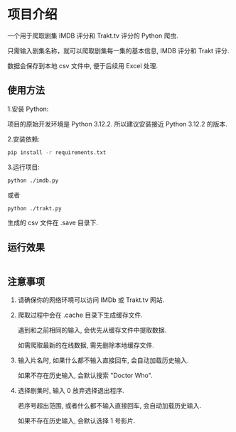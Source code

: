 # 项目介绍

一个用于爬取剧集 IMDB 评分和 Trakt.tv 评分的 Python 爬虫.

只需输入剧集名称，就可以爬取剧集每一集的基本信息, IMDB 评分和 Trakt 评分.

数据会保存到本地 csv 文件中, 便于后续用 Excel 处理.


## 使用方法

1.安装 Python:

项目的原始开发环境是 Python 3.12.2.
所以建议安装接近 Python 3.12.2 的版本.

2.安装依赖:
```bash
pip install -r requirements.txt
```

3.运行项目:
```bash
python ./imdb.py
```
或者
```bash
python ./trakt.py
```
生成的 csv 文件在 .save 目录下.

## 运行效果
```

```

## 注意事项

1. 请确保你的网络环境可以访问 IMDb 或 Trakt.tv 网站.
2. 爬取过程中会在 .cache 目录下生成缓存文件.

    遇到和之前相同的输入, 会优先从缓存文件中提取数据.
    
    如需爬取最新的在线数据, 需先删除本地缓存文件.

3. 输入片名时, 如果什么都不输入直接回车, 会自动加载历史输入.

    如果不存在历史输入, 会默认搜索 "Doctor Who".

4. 选择剧集时, 输入 0 放弃选择退出程序.

    若序号超出范围, 或者什么都不输入直接回车, 会自动加载历史输入.
    
    如果不存在历史输入, 会默认选择 1 号影片.

    

